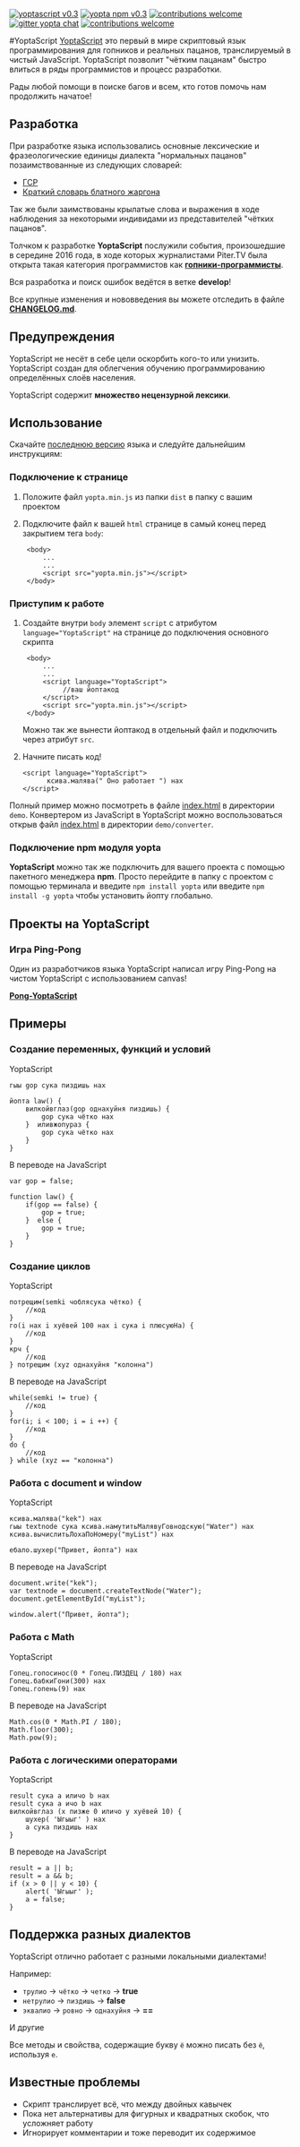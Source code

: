 [![yoptascript v0.3](https://img.shields.io/badge/download-v0.3-brightgreen.svg?style=flat)](https://github.com/samgozman/YoptaScript/archive/v0.3.zip)
[![yopta npm v0.3](https://img.shields.io/badge/npm-v0.3-blue.svg?style=flat)](https://www.npmjs.com/package/yopta)
[![contributions welcome](https://img.shields.io/badge/contributions-welcome-brightgreen.svg?style=flat)](https://github.com/samgozman/YoptaScript/issues)
[![gitter yopta chat](https://img.shields.io/gitter/room/nwjs/nw.js.svg)](https://gitter.im/YoptaScript/Lobby?utm_source=share-link&utm_medium=link&utm_campaign=share-link)
[![contributions welcome](https://img.shields.io/packagist/l/doctrine/orm.svg?style=flat)](https://github.com/samgozman/YoptaScript/blob/master/LICENSE.txt)

#YoptaScript
[YoptaScript](http://yopta.space/) это первый в мире скриптовый язык программирования для гопников и реальных пацанов, транслируемый в чистый JavaScript. YoptaScript позволит "чётким пацанам" быстро влиться в ряды программистов и процесс разработки.

Рады любой помощи в поиске багов и всем, кто готов помочь нам продолжить начатое!

## Разработка
При разработке языка использовались основные лексические и фразеологические единицы диалекта "нормальных пацанов" позаимствованные из следующих словарей:

* [ГСР](http://lurkmore.to/ГСР)
* [Краткий словарь блатного жаргона](http://www.aferizm.ru/jargon/slovar.htm)

Так же были заимствованы крылатые слова и выражения в ходе наблюдения за некоторыми индивидами из представителей "чётких пацанов".

Толчком к разработке **YoptaScript** послужили события, произошедшие в середине 2016 года, в ходе которых журналистами Piter.TV была открыта такая категория программистов как [**гопники-программисты**](http://piter.tv/event/V_Peterburge_pyatero_studentov_kolledzha_grabili_shkol_nikov/).

Вся разработка и поиск ошибок ведётся в ветке **develop**!

Все крупные изменения и нововведения вы можете отследить в файле **[CHANGELOG.md](https://github.com/samgozman/YoptaScript/blob/master/CHANGELOG.md)**.

## Предупреждения
YoptaScript не несёт в себе цели оскорбить кого-то или унизить. YoptaScript создан для облегчения обучению программированию определённых слоёв населения.

YoptaScript содержит **множество нецензурной лексики**.

## Использование
Скачайте [последнюю версию](https://github.com/samgozman/YoptaScript/releases) языка и следуйте дальнейшим инструкциям:
### Подключение к странице
1. Положите файл `yopta.min.js` из папки `dist` в папку c вашим проектом
2. Подключите файл к вашей `html`  странице в самый конец перед закрытием тега `body`:

		<body>
			...
			...
			<script src="yopta.min.js"></script>
		</body>

### Приступим к работе
1. Создайте внутри `body` элемент `script` с атрибутом  `language="YoptaScript"` на странице до подключения основного скрипта

		<body>
			...
			...
			<script language="YoptaScript">
				 //ваш йоптакод
			</script>
			<script src="yopta.min.js"></script>
		</body>
	Можно так же вынести йоптакод в отдельный файл и подключить через атрибут `src`.
2.  Начните писать код!

		<script language="YoptaScript">
			  ксива.малява(" Оно работает ") нах
		</script>

Полный пример можно посмотреть в файле [index.html](https://github.com/samgozman/YoptaScript/blob/master/demo/index.html) в директории `demo`. Конвертером из JavaScript в YoptaScript можно воспользоваться открыв файл [index.html](https://github.com/samgozman/YoptaScript/blob/master/demo/converter/index.html) в директории `demo/converter`.

### Подключение npm модуля yopta
**YoptaScript** можно так же подключить для вашего проекта с помощью пакетного менеджера **npm**. Просто перейдите в папку с проектом с помощью терминала и введите `npm install yopta`
или введите `npm install -g yopta` чтобы установить йопту глобально.

## Проекты на YoptaScript
### Игра Ping-Pong
Один из разработчиков языка YoptaScript написал игру Ping-Pong на чистом YoptaScript с использованием canvas!

**[Pong-YoptaScript](https://github.com/grushan/Pong-YoptaScript)**

## Примеры
### Создание переменных, функций и условий
YoptaScript

	гыы gop сука пиздишь нах
	
	йопта law() {
		вилкойвглаз(gop однахуйня пиздишь) {
			gop сука чётко нах
		}  иливжопураз {
			gop сука чётко нах
		}
	}
	
В переводе на JavaScript

	var gop = false;
	
	function law() {
		if(gop == false) {
			gop = true;
		}  else {
			gop = true;
		}
	}

### Создание циклов
YoptaScript

	потрещим(semki чоблясука чётко) {
		//код
	}
	го(i нах i хуёвей 100 нах i сука i плюсуюНа) {
		//код
	}
	крч {
		//код
	} потрещим (xyz однахуйня "колонна")
	
В переводе на JavaScript

	while(semki != true) {
		//код
	}
	for(i; i < 100; i = i ++) {
		//код
	}
	do {
		//код
	} while (xyz == "колонна")


### Работа с document и window
YoptaScript

	ксива.малява("kek") нах
	гыы textnode сука ксива.намутитьМалявуГовнодскую("Water") нах
	ксива.вычислитьЛохаПоНомеру("myList") нах
	
	ебало.шухер("Привет, йопта") нах
	
В переводе на JavaScript

	document.write("kek");
	var textnode = document.createTextNode("Water");
	document.getElementById("myList");
	
	window.alert("Привет, йопта");

### Работа с Math
YoptaScript

	Гопец.гопосинос(0 * Гопец.ПИЗДЕЦ / 180) нах 
	Гопец.бабкиГони(300) нах	
	Гопец.гопень(9) нах 
	
В переводе на JavaScript

	Math.cos(0 * Math.PI / 180); 
	Math.floor(300);
	Math.pow(9); 
	
### Работа с логическими операторами
YoptaScript

	result сука a иличо b нах
	result сука a ичо b нах
	вилкойвглаз (x пизже 0 иличо y хуёвей 10) {
  		шухер( 'Ыгыыг' ) нах
  		a сука пиздишь нах
	} 
	
В переводе на JavaScript

	result = a || b;
	result = a && b;
	if (x > 0 || y < 10) {
  		alert( 'Ыгыыг' );
  		a = false;
	}
	

## Поддержка разных диалектов
YoptaScript отлично работает с разными локальными диалектами!

Например:

* `трулио` -> `чётко` -> `четко` -> **true**
* `нетрулио` -> `пиздишь` -> **false**
* `эквалио` -> `ровно` -> `однахуйня` -> **==**

И другие

Все методы и свойства, содержащие букву `ё` можно писать без `ё`, используя `е`.

## Известные проблемы

* Скрипт транслирует всё, что между двойных кавычек
* Пока нет альтернативы для фигурных и квадратных скобок, что усложняет работу
* Игнорирует комментарии и тоже переводит их содержимое
